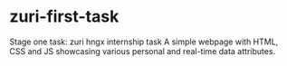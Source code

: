 # zuri-first-task
Stage one task: zuri hngx internship task
A simple webpage with HTML, CSS and JS showcasing various personal and real-time data attributes. 